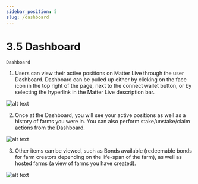 ```yaml
---
sidebar_position: 5
slug: /dashboard
---
```


# 3.5 Dashboard

    Dashboard

1. Users can view their active positions on Matter Live through the user Dashboard. Dashboard can be pulled up either by clicking on the face icon in the top right of the page, next to the connect wallet button, or by selecting the hyperlink in the Matter Live description bar.

![alt text](/img/matterlive12.png)

2. Once at the Dashboard, you will see your active positions as well as a history of farms you were in. You can also perform stake/unstake/claim actions from the Dashboard.

![alt text](/img/matterlive13.png)

3. Other items can be viewed, such as Bonds available (redeemable bonds for farm creators depending on the life-span of the farm), as well as hosted farms (a view of farms you have created).

![alt text](/img/matterlive14.png)